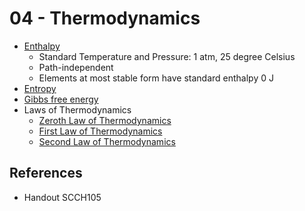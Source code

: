 # 04 - Thermodynamics

* [Enthalpy](../../01%20-%20Concept/Physics/Thermodynamics/Thermodynamic%20Variables/Enthalpy.md)
  * Standard Temperature and Pressure: 1 atm, 25 degree Celsius
  * Path-independent
  * Elements at most stable form have standard enthalpy 0 J
* [Entropy](../../01%20-%20Concept/Physics/Thermodynamics/Thermodynamic%20Variables/Entropy.md)
* [Gibbs free energy](../../01%20-%20Concept/Physics/Thermodynamics/Thermodynamic%20Variables/Gibbs%20free%20energy.md)
* Laws of Thermodynamics
  * [Zeroth Law of Thermodynamics](../../01%20-%20Concept/Physics/Thermodynamics/Laws%20of%20Thermodynamics/Zeroth%20Law%20of%20Thermodynamics.md)
  * [First Law of Thermodynamics](../../01%20-%20Concept/Physics/Thermodynamics/Laws%20of%20Thermodynamics/First%20Law%20of%20Thermodynamics.md)
  * [Second Law of Thermodynamics](../../01%20-%20Concept/Physics/Thermodynamics/Laws%20of%20Thermodynamics/Second%20Law%20of%20Thermodynamics.md)

## References

* Handout SCCH105
